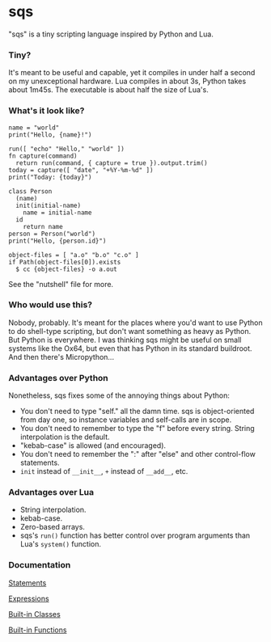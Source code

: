 sqs
====

"sqs" is a tiny scripting language inspired by Python and Lua.


### Tiny?

It's meant to be useful and capable, yet it compiles in under half a second on my unexceptional hardware.  Lua compiles in about 3s, Python takes about 1m45s.  The executable is about half the size of Lua's.


### What's it look like?

```
name = "world"
print("Hello, {name}!")

run([ "echo" "Hello," "world" ])
fn capture(command)
  return run(command, { capture = true }).output.trim()
today = capture([ "date", "+%Y-%m-%d" ])
print("Today: {today}")

class Person
  (name)
  init(initial-name)
    name = initial-name
  id
    return name
person = Person("world")
print("Hello, {person.id}")

object-files = [ "a.o" "b.o" "c.o" ]
if Path(object-files[0]).exists
  $ cc {object-files} -o a.out
```

See the "nutshell" file for more.


### Who would use this?

Nobody, probably.  It's meant for the places where you'd want to use Python to do shell-type scripting, but don't want something as heavy as Python.  But Python is everywhere.  I was thinking sqs might be useful on small systems like the Ox64, but even that has Python in its standard buildroot.  And then there's Micropython...


### Advantages over Python

Nonetheless, sqs fixes some of the annoying things about Python:

- You don't need to type "self." all the damn time.  sqs is object-oriented from day one, so instance variables and self-calls are in scope.
- You don't need to remember to type the "f" before every string.  String interpolation is the default.
- "kebab-case" is allowed (and encouraged).
- You don't need to remember the ":" after "else" and other control-flow statements.
- `init` instead of `__init__`, `+` instead of `__add__`, etc.


### Advantages over Lua

- String interpolation.
- kebab-case.
- Zero-based arrays.
- sqs's `run()` function has better control over program arguments than Lua's `system()` function.


### Documentation

[Statements](docs/statements.html)

[Expressions](docs/expressions.html)

[Built-in Classes](docs/builtin-classes.md)

[Built-in Functions](docs/builtin-functions.md)




